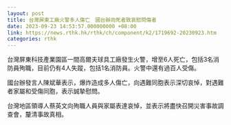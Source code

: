 ```yaml
---
layout: post
title: 台灣屏東工廠火警多人傷亡　國台辦向死者致哀慰問傷者
date: 2023-09-23 14:53:57.000000000 +08:00
link: https://news.rthk.hk/rthk/ch/component/k2/1719692-20230923.htm
categories: rthk
---
```


台灣屏東科技產業園區一間高爾夫球具工廠發生火警，增至6人死亡，包括3名消防員殉職，目前仍有4人失蹤，包括1名消防員。火警中還有過百人受傷。

國台辦發言人陳斌華表示，爆炸造成多人傷亡，向遇難同胞表示深切哀悼，對遇難者家屬和受傷同胞，表示誠摯慰問。

台灣地區領導人蔡英文向殉職人員與家屬表達哀悼，並表示將盡快召開災害事故調查會，釐清事故真相。
